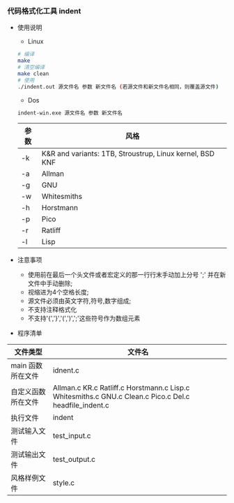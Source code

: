 ### 代码格式化工具 indent

* 使用说明
	- Linux
	```sh
    # 编译 
    make
    # 清空编译
    make clean
    # 使用
	./indent.out 源文件名 参数 新文件名 (若源文件和新文件名相同，则覆盖源文件)
	```
	- Dos
	```sh
	indent-win.exe 源文件名 参数 新文件名
	```
	
	| 参数  |  风格                                                      |
	|------|-------------------------------------------------------------|
	| -k   |    K&R and variants: 1TB, Stroustrup, Linux kernel, BSD KNF |
	| -a   |    Allman                                                   |
	| -g   |    GNU                                                      |
	| -w   |    Whitesmiths                                              |
	| -h   |    Horstmann                                                |
	| -p   |    Pico                                                     |
	| -r   |    Ratliff                                                  |
	| -l   |    Lisp                                                     |


* 注意事项
	- 使用前在最后一个头文件或者宏定义的那一行行末手动加上分号 ';' 并在新文件中手动删除;
	- 视缩进为4个空格长度;
	- 源文件必须由英文字符,符号,数字组成;
	- 不支持注释格式化
	- 不支持'{','}','(',')',';'这些符号作为数组元素



* 程序清单

|文件类型          | 文件名                              |
|------------------|-------------------------------------|
|main 函数所在文件  |idnent.c                             |
|自定义函数所在文件|Allman.c KR.c Ratliff.c Horstmann.c Lisp.c Whitesmiths.c GNU.c Clean.c Pico.c Del.c headfile_indent.c |
|执行文件          |indent                               |
|测试输入文件      |test_input.c                         |
|测试输出文件      |test_output.c                        |
|风格样例文件      |style.c                              |

